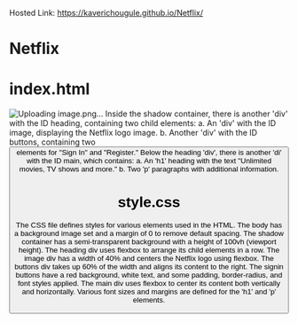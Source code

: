 Hosted Link: https://kaverichougule.github.io/Netflix/

# Netflix
# index.html
![Uploading image.png…]()
Inside the shadow container, there is another 'div' with the ID heading, containing two child elements:
a. An 'div' with the ID image, displaying the Netflix logo image.
b. Another 'div' with the ID buttons, containing two <button> elements for "Sign In" and "Register."
Below the heading 'div', there is another 'di' with the ID main, which contains:
a. An 'h1' heading with the text "Unlimited movies, TV shows and more."
b. Two 'p' paragraphs with additional information.

# style.css
The CSS file defines styles for various elements used in the HTML.
The body has a background image set and a margin of 0 to remove default spacing.
The shadow container has a semi-transparent background with a height of 100vh (viewport height).
The heading div uses flexbox to arrange its child elements in a row.
The image div has a width of 40% and centers the Netflix logo using flexbox.
The buttons div takes up 60% of the width and aligns its content to the right.
The signin buttons have a red background, white text, and some padding, border-radius, and font styles applied.
The main div uses flexbox to center its content both vertically and horizontally.
Various font sizes and margins are defined for the 'h1' and 'p' elements.

